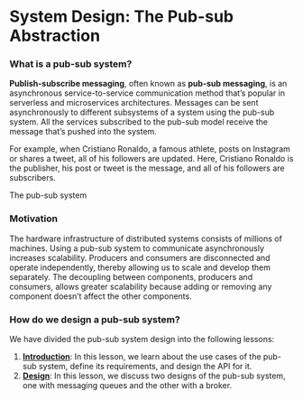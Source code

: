 # System Design: The Pub-sub Abstraction

### What is a pub-sub system? <a href="#what-is-a-pub-sub-system-0" id="what-is-a-pub-sub-system-0"></a>

**Publish-subscribe messaging**, often known as **pub-sub messaging**, is an asynchronous service-to-service communication method that’s popular in serverless and microservices architectures. Messages can be sent asynchronously to different subsystems of a system using the pub-sub system. All the services subscribed to the pub-sub model receive the message that’s pushed into the system.

For example, when Cristiano Ronaldo, a famous athlete, posts on Instagram or shares a tweet, all of his followers are updated. Here, Cristiano Ronaldo is the publisher, his post or tweet is the message, and all of his followers are subscribers.

The pub-sub system

### Motivation <a href="#motivation-0" id="motivation-0"></a>

The hardware infrastructure of distributed systems consists of millions of machines. Using a pub-sub system to communicate asynchronously increases scalability. Producers and consumers are disconnected and operate independently, thereby allowing us to scale and develop them separately. The decoupling between components, producers and consumers, allows greater scalability because adding or removing any component doesn’t affect the other components.

### How do we design a pub-sub system? <a href="#how-do-we-design-a-pub-sub-system-1" id="how-do-we-design-a-pub-sub-system-1"></a>

We have divided the pub-sub system design into the following lessons:

1. [**Introduction**](https://www.educative.io/collection/page/10370001/4941429335392256/5155663642099712): In this lesson, we learn about the use cases of the pub-sub system, define its requirements, and design the API for it.
2. [**Design**](https://www.educative.io/collection/page/10370001/4941429335392256/5367894619193344): In this lesson, we discuss two designs of the pub-sub system, one with messaging queues and the other with a broker.
